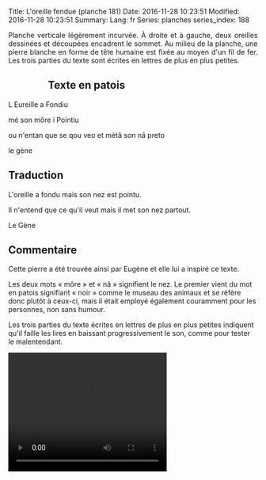 Title: L'oreille fendue (planche 181)
Date: 2016-11-28 10:23:51
Modified: 2016-11-28 10:23:51
Summary: 
Lang: fr
Series: planches
series_index: 188

<p style="text-align:justify;">Planche verticale légèrement
incurvée. À droite et à gauche, deux oreilles dessinées et découpées
encadrent le sommet. Au milieu de la planche, une pierre blanche en
forme de tête humaine est fixée au moyen d'un fil de fer. Les trois
parties du texte sont écrites en lettres de plus en plus petites.</p>

<figure class="image-block" style="float: left;">
  <img alt="" src="{static}/images/planche_181.png">
  <figcaption style="max-width: 215px"></figcaption>
</figure>

## Texte en patois

L Eureille a Fondiu

mé son môre i Pointiu

ou n'entan que se qou veo et mètâ son nâ preto

le gène

## Traduction

L'oreille a fondu mais son nez est pointu.

Il n'entend que ce qu'il veut mais il met son nez partout.

Le Gène

## Commentaire

Cette pierre a été trouvée ainsi par Eugène et elle lui a inspiré ce texte.

Les deux mots « môre » et « nâ » signifient le nez. Le premier vient
du mot en patois signifiant « noir » comme le museau des animaux et se
réfère donc plutôt à ceux-ci, mais il était employé également
couramment pour les personnes, non sans humour.

Les trois parties du texte écrites en lettres de plus en plus petites
indiquent qu'il faille les lires en baissant progressivement le son,
comme pour tester le malentendant.

<video width="320" height="240" controls>
  <source src="https://d1njpgd0ygatdn.cloudfront.net/video_181.mp4" type="video/mp4">
</video>
